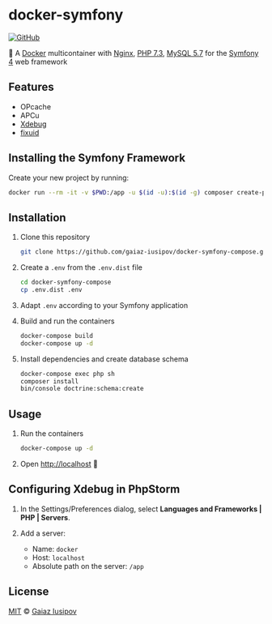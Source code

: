 # docker-symfony

[![GitHub](https://img.shields.io/github/license/gaiaz-iusipov/docker-symfony.svg)](https://github.com/gaiaz-iusipov/docker-symfony-compose#license)

:whale: A [Docker](https://www.docker.com/) multicontainer with [Nginx](https://hub.docker.com/_/nginx/), [PHP 7.3](https://hub.docker.com/_/php/), [MySQL 5.7](https://hub.docker.com/_/mysql/) for the [Symfony 4](https://symfony.com/4) web framework

## Features

- OPcache
- APCu
- [Xdebug](https://xdebug.org/)
- [fixuid](https://github.com/boxboat/fixuid)

## Installing the Symfony Framework

Create your new project by running:

```bash
docker run --rm -it -v $PWD:/app -u $(id -u):$(id -g) composer create-project symfony/skeleton my-project
```

## Installation

1. Clone this repository

    ```bash
    git clone https://github.com/gaiaz-iusipov/docker-symfony-compose.git
    ```

2. Create a `.env` from the `.env.dist` file

    ```bash
    cd docker-symfony-compose
    cp .env.dist .env
    ```

3. Adapt `.env` according to your Symfony application

4. Build and run the containers

    ```bash
    docker-compose build
    docker-compose up -d
    ```

5. Install dependencies and create database schema

    ```bash
    docker-compose exec php sh
    composer install
    bin/console doctrine:schema:create
    ```

## Usage

1. Run the containers

    ```bash
    docker-compose up -d
    ```

2. Open [http://localhost](http://localhost) :tada:

## Configuring Xdebug in PhpStorm

1. In the Settings/Preferences dialog, select **Languages and Frameworks | PHP | Servers**.
2. Add a server:

    * Name: `docker`
    * Host: `localhost`
    * Absolute path on the server: `/app`

## License

[MIT](http://opensource.org/licenses/MIT) © [Gaiaz Iusipov](https://github.com/gaiaz-iusipov)
